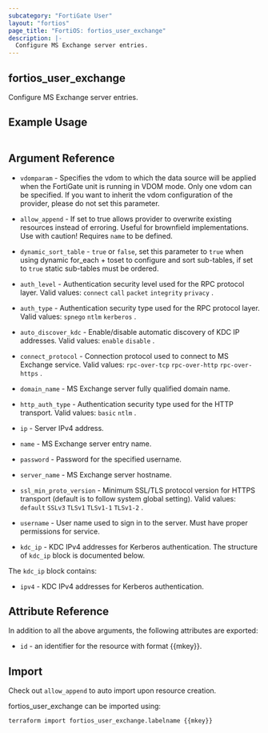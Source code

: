 ```yaml
---
subcategory: "FortiGate User"
layout: "fortios"
page_title: "FortiOS: fortios_user_exchange"
description: |-
  Configure MS Exchange server entries.
---
```


## fortios_user_exchange
Configure MS Exchange server entries.

## Example Usage

```hcl

```

## Argument Reference
* `vdomparam` - Specifies the vdom to which the data source will be applied when the FortiGate unit is running in VDOM mode. Only one vdom can be specified. If you want to inherit the vdom configuration of the provider, please do not set this parameter.
* `allow_append` - If set to true allows provider to overwrite existing resources instead of erroring. Useful for brownfield implementations. Use with caution! Requires `name` to be defined.
* `dynamic_sort_table` - `true` or `false`, set this parameter to `true` when using dynamic for_each + toset to configure and sort sub-tables, if set to `true` static sub-tables must be ordered.

* `auth_level` - Authentication security level used for the RPC protocol layer. Valid values: `connect` `call` `packet` `integrity` `privacy` .
* `auth_type` - Authentication security type used for the RPC protocol layer. Valid values: `spnego` `ntlm` `kerberos` .
* `auto_discover_kdc` - Enable/disable automatic discovery of KDC IP addresses. Valid values: `enable` `disable` .
* `connect_protocol` - Connection protocol used to connect to MS Exchange service. Valid values: `rpc-over-tcp` `rpc-over-http` `rpc-over-https` .
* `domain_name` - MS Exchange server fully qualified domain name.
* `http_auth_type` - Authentication security type used for the HTTP transport. Valid values: `basic` `ntlm` .
* `ip` - Server IPv4 address.
* `name` - MS Exchange server entry name.
* `password` - Password for the specified username.
* `server_name` - MS Exchange server hostname.
* `ssl_min_proto_version` - Minimum SSL/TLS protocol version for HTTPS transport (default is to follow system global setting). Valid values: `default` `SSLv3` `TLSv1` `TLSv1-1` `TLSv1-2` .
* `username` - User name used to sign in to the server. Must have proper permissions for service.
* `kdc_ip` - KDC IPv4 addresses for Kerberos authentication. The structure of `kdc_ip` block is documented below.

The `kdc_ip` block contains:

* `ipv4` - KDC IPv4 addresses for Kerberos authentication.

## Attribute Reference

In addition to all the above arguments, the following attributes are exported:
* `id` - an identifier for the resource with format {{mkey}}.

## Import

Check out `allow_append` to auto import upon resource creation.

fortios_user_exchange can be imported using:
```sh
terraform import fortios_user_exchange.labelname {{mkey}}
```
